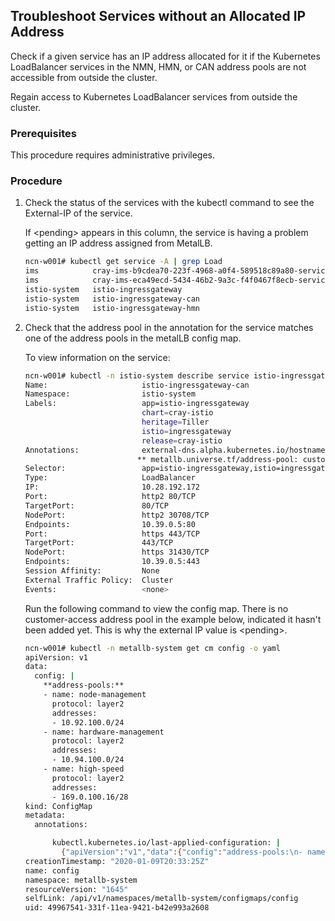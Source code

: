 ## Troubleshoot Services without an Allocated IP Address

Check if a given service has an IP address allocated for it if the Kubernetes LoadBalancer services in the NMN, HMN, or CAN address pools are not accessible from outside the cluster.

Regain access to Kubernetes LoadBalancer services from outside the cluster.

### Prerequisites

This procedure requires administrative privileges.

### Procedure

1.  Check the status of the services with the kubectl command to see the External-IP of the service.

    If <pending\> appears in this column, the service is having a problem getting an IP address assigned from MetalLB.

    ```bash
    ncn-w001# kubectl get service -A | grep Load
    ims            cray-ims-b9cdea70-223f-4968-a0f4-589518c89a80-service   LoadBalancer   10.17.97.66    <pending>      22:32678/TCP                 2d9h
    ims            cray-ims-eca49ecd-5434-46b2-9a3c-f4f0467f8ecb-service   LoadBalancer   10.18.171.14   <pending>      22:30821/TCP                 2d5h
    istio-system   istio-ingressgateway                                    LoadBalancer   10.26.49.253   10.92.100.50  80:30517/TCP,443:30754/TCP   3d5h
    istio-system   istio-ingressgateway-can                                LoadBalancer   10.28.192.172  <pending>      80:30708/TCP,443:31430/TCP   3d5h
    istio-system   istio-ingressgateway-hmn                                LoadBalancer   10.17.46.139   10.94.100.1   80:32444/TCP                 3d5h
    ```

2.  Check that the address pool in the annotation for the service matches one of the address pools in the metalLB config map.

    To view information on the service:

    ```bash
    ncn-w001# kubectl -n istio-system describe service istio-ingressgateway-can
    Name:                     istio-ingressgateway-can
    Namespace:                istio-system
    Labels:                   app=istio-ingressgateway
                              chart=cray-istio
                              heritage=Tiller
                              istio=ingressgateway
                              release=cray-istio
    Annotations:              external-dns.alpha.kubernetes.io/hostname: shasta.drax.dev.cray.com,auth.drax.dev.cray.com,s3.drax.dev.cray.com
                             ** metallb.universe.tf/address-pool: customer-access**
    Selector:                 app=istio-ingressgateway,istio=ingressgateway,release=cray-istio
    Type:                     LoadBalancer
    IP:                       10.28.192.172
    Port:                     http2 80/TCP
    TargetPort:               80/TCP
    NodePort:                 http2 30708/TCP
    Endpoints:                10.39.0.5:80
    Port:                     https 443/TCP
    TargetPort:               443/TCP
    NodePort:                 https 31430/TCP
    Endpoints:                10.39.0.5:443
    Session Affinity:         None
    External Traffic Policy:  Cluster
    Events:                   <none>
    ```

    Run the following command to view the config map. There is no customer-access address pool in the example below, indicated it hasn't been added yet. This is why the external IP value is <pending\>.

    ```bash
    ncn-w001# kubectl -n metallb-system get cm config -o yaml
    apiVersion: v1
    data:
      config: |
        **address-pools:**
        - name: node-management
          protocol: layer2
          addresses:
          - 10.92.100.0/24
        - name: hardware-management
          protocol: layer2
          addresses:
          - 10.94.100.0/24
        - name: high-speed
          protocol: layer2
          addresses:
          - 169.0.100.16/28
    kind: ConfigMap
    metadata:
      annotations:
    
          kubectl.kubernetes.io/last-applied-configuration: |
            {"apiVersion":"v1","data":{"config":"address-pools:\n- name: node-management\n protocol: layer2\n addresses:\n - 10.92.100.0/24\n- name: hardware-management\n protocol: layer2\n addresses:\n - 10.94.100.0/24\n- name: high-speed\n protocol: layer2\n addresses:\n - 169.0.100.16/28\n"},"kind":"ConfigMap","metadata":{"annotations":{},"name":"config","namespace":"metallb-system"}}
    creationTimestamp: "2020-01-09T20:33:25Z"
    name: config
    namespace: metallb-system
    resourceVersion: "1645"
    selfLink: /api/v1/namespaces/metallb-system/configmaps/config
    uid: 49967541-331f-11ea-9421-b42e993a2608
    ```




